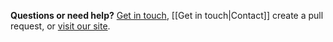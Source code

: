 **Questions or need help?**  [Get in touch](Contact), [[Get in touch|Contact]] create a pull request, or [visit our site](https://dinnerlab.com).